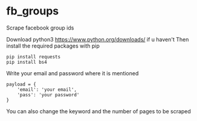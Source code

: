 # fb_groups
Scrape facebook group ids

Download python3 https://www.python.org/downloads/ if u haven't
Then install the required packages with pip

```
pip install requests
pip install bs4
```

Write your email and password where it is mentioned

```
payload = {
    'email': 'your email',
    'pass': 'your password'
}
```

You can also change the keyword and the number of pages to be scraped
